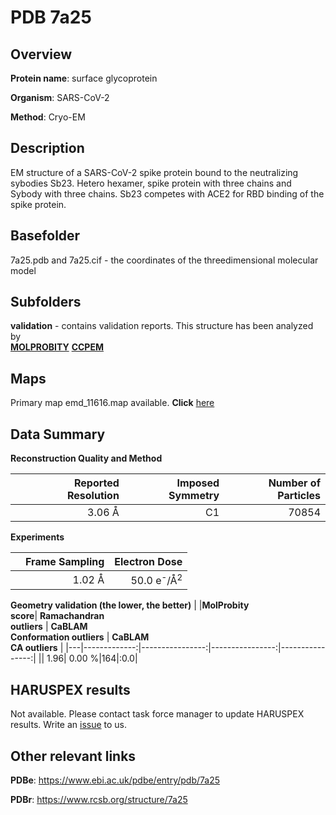 # PDB 7a25

## Overview

**Protein name**: surface glycoprotein

**Organism**: SARS-CoV-2

**Method**: Cryo-EM

## Description

EM structure of a SARS-CoV-2 spike protein bound to the neutralizing sybodies Sb23. Hetero hexamer, spike protein with three chains and Sybody with three chains. Sb23 competes with ACE2 for RBD binding of the spike protein.

## Basefolder

7a25.pdb and 7a25.cif - the coordinates of the threedimensional molecular model

## Subfolders





**validation** - contains validation reports. This structure has been analyzed by <br>  [**MOLPROBITY**](https://github.com/thorn-lab/coronavirus_structural_task_force/tree/master/pdb/surface_glycoprotein/SARS-CoV-2/7a25/validation/molprobity)   [**CCPEM**](https://github.com/thorn-lab/coronavirus_structural_task_force/tree/master/pdb/surface_glycoprotein/SARS-CoV-2/7a25/validation/ccpem-validation) 



## Maps

Primary map emd_11616.map available. **Click** [here](http://ftp.wwpdb.org/pub/emdb/structures/EMD-11616/map/) 

## Data Summary
**Reconstruction Quality and Method**

|   | Reported Resolution | Imposed Symmetry | Number of Particles |
|---|-------------:|----------------:|--------------:|
|   |3.06 Å|C1|70854|

**Experiments**

|   | Frame Sampling | Electron Dose |
|---|-------------:|----------------:|
|   |1.02 Å|50.0 e<sup>-</sup>/Å<sup>2</sup>|

**Geometry validation (the lower, the better)**
|   |**MolProbity<br>score**| **Ramachandran<br>outliers** | **CaBLAM<br>Conformation outliers** | **CaBLAM<br>CA outliers** |
|---|-------------:|----------------:|----------------:|----------------:|
||  1.96|  0.00 %|164|:0.0|

## HARUSPEX results

Not available. Please contact task force manager to update HARUSPEX results. Write an [issue](https://github.com/thorn-lab/coronavirus_structural_task_force/issues) to us.

## Other relevant links 
**PDBe**:  https://www.ebi.ac.uk/pdbe/entry/pdb/7a25
 
**PDBr**: https://www.rcsb.org/structure/7a25 
